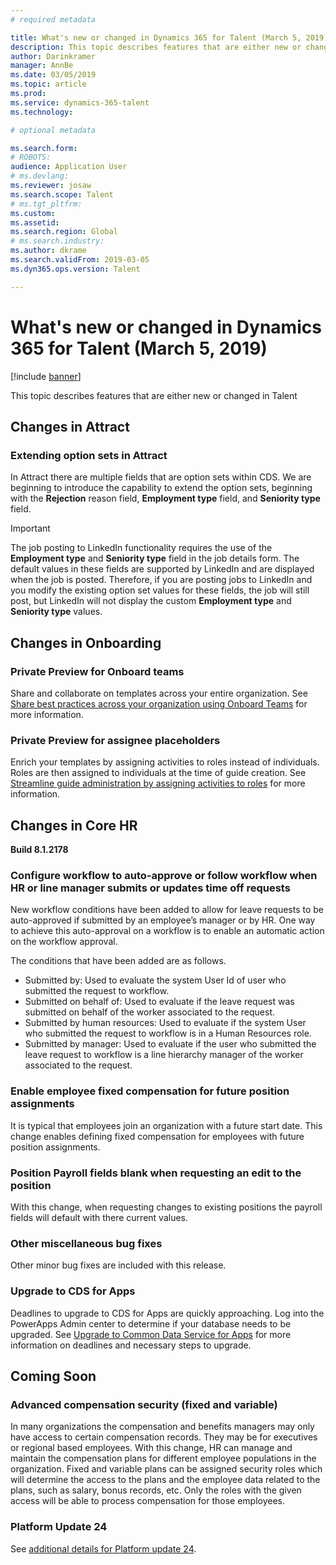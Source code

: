 ```yaml
---
# required metadata

title: What's new or changed in Dynamics 365 for Talent (March 5, 2019)
description: This topic describes features that are either new or changed in Microsoft Dynamics 365 for Talent.
author: Darinkramer
manager: AnnBe
ms.date: 03/05/2019
ms.topic: article
ms.prod: 
ms.service: dynamics-365-talent
ms.technology: 

# optional metadata

ms.search.form: 
# ROBOTS: 
audience: Application User
# ms.devlang: 
ms.reviewer: josaw
ms.search.scope: Talent
# ms.tgt_pltfrm: 
ms.custom: 
ms.assetid: 
ms.search.region: Global
# ms.search.industry: 
ms.author: dkrame
ms.search.validFrom: 2019-03-05
ms.dyn365.ops.version: Talent

---
```

# What's new or changed in Dynamics 365 for Talent (March 5, 2019)

[!include [banner](includes/banner.md)]

This topic describes features that are either new or changed in Talent

## Changes in Attract

### Extending option sets in Attract

In Attract there are multiple fields that are option sets within CDS. We are beginning to introduce the capability to extend the option sets, beginning with the **Rejection** reason field, **Employment type** field, and **Seniority type** field.

> [!IMPORTANT]
> The job posting to LinkedIn functionality requires the use of the **Employment type** and **Seniority type** field in the job details form. The default values in these fields are supported by LinkedIn and are displayed when the job is posted. Therefore, if you are posting jobs to LinkedIn and you modify the existing option set values for these fields, the job will still post, but LinkedIn will not display the custom **Employment type** and **Seniority type** values.

## Changes in Onboarding

### Private Preview for Onboard teams
Share and collaborate on templates across your entire organization. See [Share best practices across your organization using Onboard Teams](https://docs.microsoft.com/en-us/business-applications-release-notes/April19/dynamics365-talent/onboard/share-best-practices-teams) for more information.

### Private Preview for assignee placeholders
Enrich your templates by assigning activities to roles instead of individuals. Roles are then assigned to individuals at the time of guide creation.  See [Streamline guide administration by assigning activities to roles](https://docs.microsoft.com/en-us/business-applications-release-notes/April19/dynamics365-talent/onboard/assign-activities-roles) for more information.

## Changes in Core HR
**Build 8.1.2178**

### Configure workflow to auto-approve or follow workflow when HR or line manager submits or updates time off requests
New workflow conditions have been added to allow for leave requests to be auto-approved if submitted by an employee’s manager or by HR. One way to achieve this auto-approval on a workflow is to enable an automatic action on the workflow approval.

The conditions that have been added are as follows.

- Submitted by: Used to evaluate the system User Id of user who submitted the request to workflow.
- Submitted on behalf of: Used to evaluate if the leave request was submitted on behalf of the worker associated to the request.
- Submitted by human resources: Used to evaluate if the system User who submitted the request to workflow is in a Human Resources role.
- Submitted by manager: Used to evaluate if the user who submitted the leave request to workflow is a line hierarchy manager of the worker associated to the request.


### Enable employee fixed compensation for future position assignments
It is typical that employees join an organization with a future start date. This change enables defining fixed compensation for employees with future position assignments.

### Position Payroll fields blank when requesting an edit to the position
With this change, when requesting changes to existing positions the payroll fields will default with there current values.

### Other miscellaneous bug fixes
Other minor bug fixes are included with this release.

### Upgrade to CDS for Apps
Deadlines to upgrade to CDS for Apps are quickly approaching. Log into the PowerApps Admin center to determine if your database needs to be upgraded. See [Upgrade to Common Data Service for Apps](https://docs.microsoft.com/en-us/common-data-service/upgradecds/introduction-upgrade-cds) for more information on deadlines and necessary steps to upgrade.

## Coming Soon

###  Advanced compensation security (fixed and variable)
In many organizations the compensation and benefits managers may only have access to certain compensation records. They may be for executives or regional based employees. With this change, HR can manage and maintain the compensation plans for different employee populations in the organization. Fixed and variable plans can be assigned security roles which will determine the access to the plans and the employee data related to the plans, such as salary, bonus records, etc. Only the roles with the given access will be able to process compensation for those employees.

###  Platform Update 24
See [additional details for Platform update 24](https://docs.microsoft.com/en-us/dynamics365/unified-operations/fin-and-ops/get-started/whats-new-platform-update-24).

